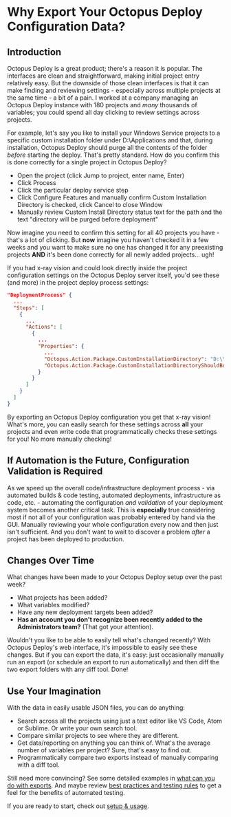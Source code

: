 
# Why Export Your Octopus Deploy Configuration Data?

## Introduction

Octopus Deploy is a great product; there's a reason it is popular.  The interfaces are clean and straightforward, making initial project entry relatively easy.  But the downside of those clean interfaces is that it can make finding and reviewing settings - especially across multiple projects at the same time - a bit of a pain.  I worked at a company managing an Octopus Deploy instance with 180 projects and *many* thousands of variables; you could spend all day clicking to review settings across projects.

For example, let's say you like to install your Windows Service projects to a specific custom installation folder under D:\Applications and that, during installation, Octopus Deploy should purge all the contents of the folder *before* starting the deploy.  That's pretty standard.  How do you confirm this is done correctly for a single project in Octopus Deploy?
 - Open the project (click Jump to project, enter name, Enter)
 - Click Process
 - Click the particular deploy service step
 - Click Configure Features and manually confirm Custom Installation Directory is checked, click Cancel to close Window
 - Manually review Custom Install Directory status text for the path and the text "directory will be purged before deployment"

Now imagine you need to confirm this setting for all 40 projects you have - that's a lot of clicking.  But **now** imagine you haven't checked it in a few weeks and you want to make sure no one has changed it for any preexisting projects **AND** it's been done correctly for all newly added projects... ugh!

If you had x-ray vision and could look directly inside the project configuration settings on the Octopus Deploy server itself, you'd see these (and more) in the project deploy process settings:
```JSON
"DeploymentProcess" {
  ...
  "Steps": [
    {
      ...
      "Actions": [
        {
          ...
          "Properties": {
            ...
            "Octopus.Action.Package.CustomInstallationDirectory": "D:\\Applications\\TestService",
            "Octopus.Action.Package.CustomInstallationDirectoryShouldBePurgedBeforeDeployment": "True"
          }
        }
      ]
    }
  ]
}
```

By exporting an Octopus Deploy configuration you get that x-ray vision!  What's more, you can easily search for these settings across **all** your projects and even write code that programmatically checks these settings for you!  No more manually checking!


## If Automation is the Future, Configuration Validation is Required

As we speed up the overall code/infrastructure deployment process - via automated builds & code testing, automated deployments, infrastructure as code, etc. - automating the configuration *and validation* of your deployment system becomes another critical task.  This is **especially** true considering most if not all of your configuration was probably entered by hand via the GUI.  Manually reviewing your whole configuration every now and then just isn't sufficient.  And you don't want to wait to discover a problem *after* a project has been deployed to production.


## Changes Over Time

What changes have been made to your Octopus Deploy setup over the past week?
* What projects has been added?
* What variables modified?
* Have any new deployment targets been added?
* **Has an account you don't recognize been recently added to the Administrators team?**  (That got your attention).

Wouldn't you like to be able to easily tell what's changed recently?  With Octopus Deploy's web interface, it's impossible to easily see these changes.  But if you can export the data, it's easy: just occasionally manually run an export (or schedule an export to run automatically) and then diff the two export folders with any diff tool.  Done!


## Use Your Imagination
With the data in easily usable JSON files, you can do anything:
* Search across all the projects using just a text editor like VS Code, Atom or Sublime.  Or write your own search tool.
* Compare similar projects to see where they are different.
* Get data/reporting on anything you can think of.  What's the average number of variables per project?  Sure, that's easy to find out.
* Programmatically compare two exports instead of manually comparing with a diff tool.

Still need more convincing?  See some detailed examples in [what can you do with exports](WhatCanYouDo.md).  And maybe review [best practices and testing rules](BestPracticesTestingRules.md) to get a feel for the benefits of automated testing.

If you are ready to start, check out [setup & usage](SetupUsage.md).

